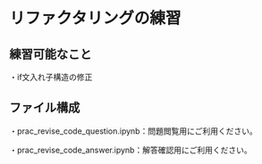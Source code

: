 # リファクタリングの練習
## 練習可能なこと
・if文入れ子構造の修正

## ファイル構成
・prac_revise_code_question.ipynb：問題閲覧用にご利用ください。
  
・prac_revise_code_answer.ipynb：解答確認用にご利用ください。

